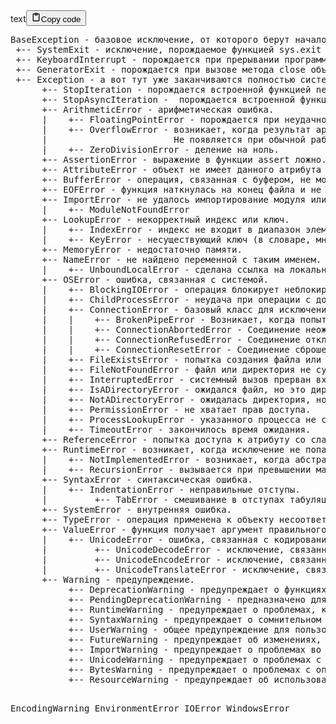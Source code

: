 <div class="code_element"><div class="lang_line"><text>text</text><button class="copy_code_button" onclick="CopyCode(this)"><svg style="width: 1.2em;height: 1.2em;" aria-hidden="true" xmlns="http://www.w3.org/2000/svg" fill="none" viewBox="0 0 24 24"><path stroke="currentColor" stroke-linecap="round" stroke-linejoin="round" stroke-width="2" d="M15 4h3a1 1 0 0 1 1 1v15a1 1 0 0 1-1 1H6a1 1 0 0 1-1-1V5a1 1 0 0 1 1-1h3m0 3h6m-5-4v4h4V3h-4Z"/></svg><text>Copy code</text></button></div><div class="code"><div class="highlight"><pre><span></span>BaseException - базовое исключение, от которого берут начало все остальные.
 +-- SystemExit - исключение, порождаемое функцией sys.exit при выходе из программы.
 +-- KeyboardInterrupt - порождается при прерывании программы пользователем (обычно сочетанием клавиш Ctrl+C).
 +-- GeneratorExit - порождается при вызове метода close объекта generator.
 +-- Exception - а вот тут уже заканчиваются полностью системные исключения (которые лучше не трогать) и начинаются обыкновенные, с которыми можно работать.
      +-- StopIteration - порождается встроенной функцией next, если в итераторе больше нет элементов.
      +-- StopAsyncIteration -  порождается встроенной функцией anext, если в асинхронном итераторе больше нет элементов.
      +-- ArithmeticError - арифметическая ошибка.
      |    +-- FloatingPointError - порождается при неудачном выполнении операции с плавающей запятой. На практике встречается нечасто.
      |    +-- OverflowError - возникает, когда результат арифметической операции слишком велик для представления.
      |                        Не появляется при обычной работе с целыми числами (так как python поддерживает длинные числа), но может возникать в некоторых других случаях.
      |    +-- ZeroDivisionError - деление на ноль.
      +-- AssertionError - выражение в функции assert ложно.
      +-- AttributeError - объект не имеет данного атрибута (значения или метода).
      +-- BufferError - операция, связанная с буфером, не может быть выполнена.
      +-- EOFError - функция наткнулась на конец файла и не смогла прочитать то, что хотела.
      +-- ImportError - не удалось импортирование модуля или его атрибута.
      |    +-- ModuleNotFoundError
      +-- LookupError - некорректный индекс или ключ.
      |    +-- IndexError - индекс не входит в диапазон элементов.
      |    +-- KeyError - несуществующий ключ (в словаре, множестве или другом объекте).
      +-- MemoryError - недостаточно памяти.
      +-- NameError - не найдено переменной с таким именем.
      |    +-- UnboundLocalError - сделана ссылка на локальную переменную в функции, но переменная не определена ранее.
      +-- OSError - ошибка, связанная с системой.
      |    +-- BlockingIOError - операция блокирует неблокируемый объект ввода-вывода (например, сокеты или файлы).
      |    +-- ChildProcessError - неудача при операции с дочерним процессом.
      |    +-- ConnectionError - базовый класс для исключений, связанных с подключениями.
      |    |    +-- BrokenPipeError - Возникает, когда попытка записи данных в закрытый канал или сокет завершается неудачей.
      |    |    +-- ConnectionAbortedError - Соединение неожиданно прервано до завершения.
      |    |    +-- ConnectionRefusedError - Соединение отклонено сервером (например, порт закрыт).
      |    |    +-- ConnectionResetError - Соединение сброшено другой стороной.
      |    +-- FileExistsError - попытка создания файла или директории, которая уже существует.
      |    +-- FileNotFoundError - файл или директория не существует.
      |    +-- InterruptedError - системный вызов прерван входящим сигналом.
      |    +-- IsADirectoryError - ожидался файл, но это директория.
      |    +-- NotADirectoryError - ожидалась директория, но это файл.
      |    +-- PermissionError - не хватает прав доступа.
      |    +-- ProcessLookupError - указанного процесса не существует.
      |    +-- TimeoutError - закончилось время ожидания.
      +-- ReferenceError - попытка доступа к атрибуту со слабой ссылкой.
      +-- RuntimeError - возникает, когда исключение не попадает ни под одну из других категорий.
      |    +-- NotImplementedError - возникает, когда абстрактные методы класса требуют переопределения в дочерних классах.
      |    +-- RecursionError - вызывается при превышении максимальной глубины рекурсии, часто из-за бесконечной рекурсии.
      +-- SyntaxError - синтаксическая ошибка.
      |    +-- IndentationError - неправильные отступы.
      |         +-- TabError - смешивание в отступах табуляции и пробелов.
      +-- SystemError - внутренняя ошибка.
      +-- TypeError - операция применена к объекту несоответствующего типа.
      +-- ValueError - функция получает аргумент правильного типа, но некорректного значения.
      |    +-- UnicodeError - ошибка, связанная с кодированием / раскодированием unicode в строках.
      |         +-- UnicodeDecodeError - исключение, связанное с кодированием unicode.
      |         +-- UnicodeEncodeError - исключение, связанное с декодированием unicode.
      |         +-- UnicodeTranslateError - исключение, связанное с переводом unicode.
      +-- Warning - предупреждение.
           +-- DeprecationWarning - предупреждает о функциях, которые устарели и будут удалены в будущей версии Python.
           +-- PendingDeprecationWarning - предназначено для функций, которые планируется упразднить в далеком будущем.
           +-- RuntimeWarning - предупреждает о проблемах, которые не попадают в другие категории, но все равно заслуживают внимания во время выполнения.
           +-- SyntaxWarning - предупреждает о сомнительном синтаксисе, который может привести к неожиданному поведению.
           +-- UserWarning - общее предупреждение для пользователей, часто используемое разработчиками для обозначения некритических проблем.
           +-- FutureWarning - предупреждает об изменениях, которые произойдут в будущих версиях Python.
           +-- ImportWarning - предупреждает о проблемах во время операций импорта.
           +-- UnicodeWarning - предупреждает о проблемах с операциями, связанными с Unicode.
           +-- BytesWarning - предупреждает о проблемах с операциями с байтами или байтовыми массивами.
           +-- ResourceWarning - предупреждает об использовании ресурсов (например, о незакрытых файлах).


EncodingWarning
EnvironmentError
IOError
WindowsError
</pre></div></div></div>